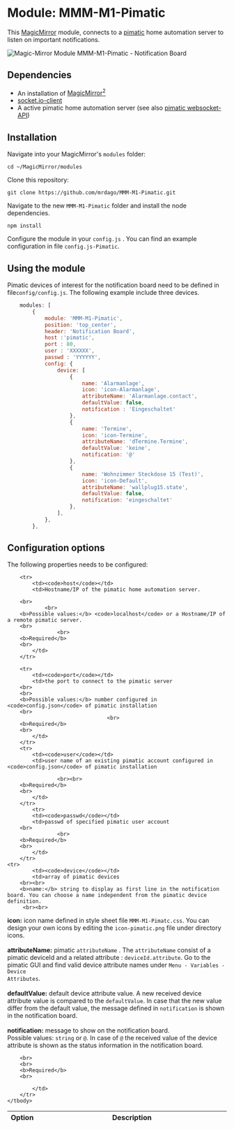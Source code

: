 # Module: MMM-M1-Pimatic
This [MagicMirror](https://github.com/MichMich/MagicMirror) module, connects to a [pimatic](https://pimatic.org/) home automation server to listen on important notifications.

![Magic-Mirror Module MMM-M1-Pimatic - Notification Board](https://github.com/mrdago/MMM-M1-Pimatic/blob/master/NotificationBoard.PNG?raw=true)


## Dependencies
- An installation of [MagicMirror<sup>2</sup>](https://github.com/MichMich/MagicMirror)
- [socket.io-client](https://www.npmjs.com/package/socket.io-client)
- A active pimatic home automation server (see also [pimatic websocket-API](https://pimatic.org/guide/api/))


## Installation

Navigate into your MagicMirror's `modules` folder:
```
cd ~/MagicMirror/modules
```

Clone this repository:
```
git clone https://github.com/mrdago/MMM-M1-Pimatic.git
```

Navigate to the new `MMM-M1-Pimatic` folder and install the node dependencies.
```
npm install
```

Configure the module in your `config.js` . You can find an example configuration in file `config.js-Pimatic`.

## Using the module

Pimatic devices of interest for the notification board need to be defined in file`config/config.js`. The following example include three devices.
```javascript
	modules: [      
        {
            module: 'MMM-M1-Pimatic',
            position: 'top_center',
            header: 'Notification Board',
            host :'pimatic',
            port : 80,
            user : 'XXXXXX',
            passwd : 'YYYYYY',
            config: {
                device: [
                    { 
                        name: 'Alarmanlage',
                        icon: 'icon-Alarmanlage',
                        attributeName: 'Alarmanlage.contact',
                        defaultValue: false,
                        notification : 'Eingeschaltet'
                    },
                    {
                        name: 'Termine',
                        icon: 'icon-Termine',
                        attributeName: 'dTermine.Termine',
                        defaultValue: 'keine',
                        notification: '@'
                    },
                    {
                        name: 'Wohnzimmer Steckdose 15 (Test)',
                        icon: 'icon-Default',
                        attributeName: 'wallplug15.state',
                        defaultValue: false,
                        notification: 'eingeschaltet'
                    },                    
                ],
            },
        },
```

## Configuration options

The following properties needs to be configured:

<table width="100%">
	<!-- why, markdown... -->
	<thead>
		<tr>
			<th>Option</th>
			<th width="100%">Description</th>
		</tr>
	<thead>
	<tbody>

		<tr>
			<td><code>host</code></td>
			<td>Hostname/IP of the pimatic home automation server.  

        <br>
				<br>
        <b>Possible values:</b> <code>localhost</code> or a Hostname/IP of a remote pimatic server.
        <br>
			        <br>
        <b>Required</b>
        <br>	
			</td>
		</tr>

		<tr>
			<td><code>port</code></td>
			<td>the port to connect to the pimatic server
        <br>
        <br>
        <b>Possible values:</b> number configured in <code>config.json</code> of pimatic installation
        <br>
							        <br>
        <b>Required</b>
        <br>
			</td>
		</tr>
		<tr>
			<td><code>user</code></td>
			<td>user name of an existing pimatic account configured in <code>config.json</code> of pimatic installation
  
			        <br><br>
        <b>Required</b>
        <br>	
			</td>
		</tr>
    		<tr>
			<td><code>passwd</code></td>
			<td>passwd of specified pimatic user account
        <br>
			        <br>
        <b>Required</b>
        <br>	
			</td>
		</tr>
    <tr>
			<td><code>device</code></td>
			<td>array of pimatic devices
        <br><br>
        <b>name:</b> string to display as first line in the notification board. You can choose a name independent from the pimatic device definition. 
         <br><br>
<b>icon:</b> icon name defined in style sheet file <code>MMM-M1-Pimatc.css</code>. You can design your own icons by editing the <code>icon-pimatic.png</code> file under directory icons.
<br><br>
<b>attributeName:</b> pimatic <code>attributeName</code> .  The <code>attributeName</code> consist of a pimatic deviceId and a related attribute : <code>deviceId.attribute</code>. Go to the pimatic GUI and find valid device attribute names under <code>Menu - Variables - Device Attributes</code>.
<br><br>
<b>defaultValue:</b> default device attribute value. A new received device attribute value is compared to the <code>defaultValue</code>. In case that the new value differ from the default value, the message defined in <code>notification</code> is shown in the notification board.
<br><br>
<b>notification:</b> message to show on the notification board.
	<br>
       Possible values: <code>string</code> or <code>@</code>. In case of <code>@</code> the received value of the device attribute is shown as the status information in the notification board.

        <br>
        <br>
        <b>Required</b>
        <br>

			</td>
		</tr>
	</tbody>
</table>

